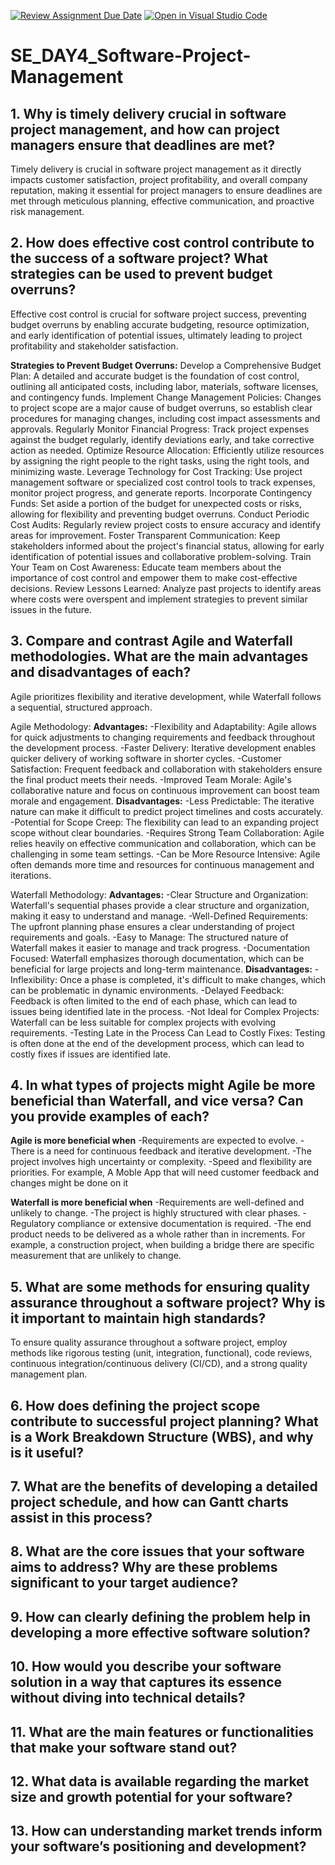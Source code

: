 [![Review Assignment Due Date](https://classroom.github.com/assets/deadline-readme-button-22041afd0340ce965d47ae6ef1cefeee28c7c493a6346c4f15d667ab976d596c.svg)](https://classroom.github.com/a/9pw6JKcu)
[![Open in Visual Studio Code](https://classroom.github.com/assets/open-in-vscode-2e0aaae1b6195c2367325f4f02e2d04e9abb55f0b24a779b69b11b9e10269abc.svg)](https://classroom.github.com/online_ide?assignment_repo_id=18719345&assignment_repo_type=AssignmentRepo)
# SE_DAY4_Software-Project-Management
## 1. Why is timely delivery crucial in software project management, and how can project managers ensure that deadlines are met?
Timely delivery is crucial in software project management as it directly impacts customer satisfaction, project profitability, and overall company reputation, making it essential for project managers to ensure deadlines are met through meticulous planning, effective communication, and proactive risk management. 

## 2. How does effective cost control contribute to the success of a software project? What strategies can be used to prevent budget overruns?
Effective cost control is crucial for software project success, preventing budget overruns by enabling accurate budgeting, resource optimization, and early identification of potential issues, ultimately leading to project profitability and stakeholder satisfaction. 

**Strategies to Prevent Budget Overruns:**
Develop a Comprehensive Budget Plan:
A detailed and accurate budget is the foundation of cost control, outlining all anticipated costs, including labor, materials, software licenses, and contingency funds. 
Implement Change Management Policies:
Changes to project scope are a major cause of budget overruns, so establish clear procedures for managing changes, including cost impact assessments and approvals. 
Regularly Monitor Financial Progress:
Track project expenses against the budget regularly, identify deviations early, and take corrective action as needed. 
Optimize Resource Allocation:
Efficiently utilize resources by assigning the right people to the right tasks, using the right tools, and minimizing waste. 
Leverage Technology for Cost Tracking:
Use project management software or specialized cost control tools to track expenses, monitor project progress, and generate reports. 
Incorporate Contingency Funds:
Set aside a portion of the budget for unexpected costs or risks, allowing for flexibility and preventing budget overruns. 
Conduct Periodic Cost Audits:
Regularly review project costs to ensure accuracy and identify areas for improvement. 
Foster Transparent Communication:
Keep stakeholders informed about the project's financial status, allowing for early identification of potential issues and collaborative problem-solving. 
Train Your Team on Cost Awareness:
Educate team members about the importance of cost control and empower them to make cost-effective decisions. 
Review Lessons Learned:
Analyze past projects to identify areas where costs were overspent and implement strategies to prevent similar issues in the future.

## 3. Compare and contrast Agile and Waterfall methodologies. What are the main advantages and disadvantages of each?
Agile prioritizes flexibility and iterative development, while Waterfall follows a sequential, structured approach.

Agile Methodology:
**Advantages:**
-Flexibility and Adaptability: Agile allows for quick adjustments to changing requirements and feedback throughout the development process. 
-Faster Delivery: Iterative development enables quicker delivery of working software in shorter cycles. 
-Customer Satisfaction: Frequent feedback and collaboration with stakeholders ensure the final product meets their needs. 
-Improved Team Morale: Agile's collaborative nature and focus on continuous improvement can boost team morale and engagement. 
**Disadvantages:**
-Less Predictable: The iterative nature can make it difficult to predict project timelines and costs accurately. 
-Potential for Scope Creep: The flexibility can lead to an expanding project scope without clear boundaries. 
-Requires Strong Team Collaboration: Agile relies heavily on effective communication and collaboration, which can be challenging in some team settings. 
-Can be More Resource Intensive: Agile often demands more time and resources for continuous management and iterations. 

Waterfall Methodology:
**Advantages:**
-Clear Structure and Organization: Waterfall's sequential phases provide a clear structure and organization, making it easy to understand and manage. 
-Well-Defined Requirements: The upfront planning phase ensures a clear understanding of project requirements and goals. 
-Easy to Manage: The structured nature of Waterfall makes it easier to manage and track progress. 
-Documentation Focused: Waterfall emphasizes thorough documentation, which can be beneficial for large projects and long-term maintenance. 
**Disadvantages:**
-Inflexibility: Once a phase is completed, it's difficult to make changes, which can be problematic in dynamic environments. 
-Delayed Feedback: Feedback is often limited to the end of each phase, which can lead to issues being identified late in the process. 
-Not Ideal for Complex Projects: Waterfall can be less suitable for complex projects with evolving requirements. 
-Testing Late in the Process Can Lead to Costly Fixes: Testing is often done at the end of the development process, which can lead to costly fixes if issues are identified late. 
## 4. In what types of projects might Agile be more beneficial than Waterfall, and vice versa? Can you provide examples of each?

**Agile is more beneficial when**
-Requirements are expected to evolve.
-There is a need for continuous feedback and iterative development.
-The project involves high uncertainty or complexity.
-Speed and flexibility are priorities.
For example, A Moble App that will need customer feedback and changes might be done on it 

**Waterfall is more beneficial when**
-Requirements are well-defined and unlikely to change.
-The project is highly structured with clear phases.
-Regulatory compliance or extensive documentation is required.
-The end product needs to be delivered as a whole rather than in increments.
For example, a construction project, when building a bridge there are specific measurement that are unlikely to change. 

## 5. What are some methods for ensuring quality assurance throughout a software project? Why is it important to maintain high standards?
To ensure quality assurance throughout a software project, employ methods like rigorous testing (unit, integration, functional), code reviews, continuous integration/continuous delivery (CI/CD), and a strong quality management plan. 
## 6. How does defining the project scope contribute to successful project planning? What is a Work Breakdown Structure (WBS), and why is it useful?
## 7. What are the benefits of developing a detailed project schedule, and how can Gantt charts assist in this process?
## 8. What are the core issues that your software aims to address? Why are these problems significant to your target audience?
## 9. How can clearly defining the problem help in developing a more effective software solution?
## 10. How would you describe your software solution in a way that captures its essence without diving into technical details?
## 11. What are the main features or functionalities that make your software stand out?
## 12. What data is available regarding the market size and growth potential for your software?
## 13. How can understanding market trends inform your software’s positioning and development?
